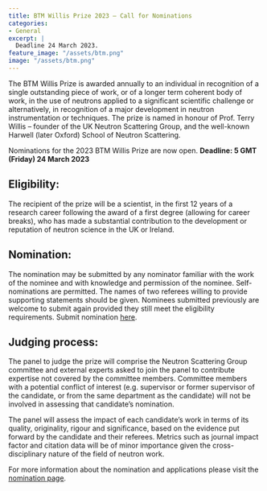 ```yaml
---
title: BTM Willis Prize 2023 – Call for Nominations
categories:
- General
excerpt: |
  Deadline 24 March 2023.
feature_image: "/assets/btm.png"
image: "/assets/btm.png"
---
```


The BTM Willis Prize is awarded annually to an individual in recognition of a single outstanding piece of work, or of a longer term coherent body of work, in the use of neutrons applied to a significant scientific challenge or alternatively, in recognition of a major development in neutron instrumentation or techniques.  The prize is named in honour of Prof. Terry Willis – founder of the UK Neutron Scattering Group, and the well-known Harwell (later Oxford) School of Neutron Scattering.

Nominations for the 2023 BTM Willis Prize are now open.  **Deadline: 5 GMT (Friday) 24 March 2023**

## Eligibility: 
The recipient of the prize will be a scientist, in the first 12 years of a research career following the award of a first degree (allowing for career breaks), who has made a substantial contribution to the development or reputation of neutron science in the UK or Ireland.
 
## Nomination:
The nomination may be submitted by any nominator familiar with the work of the nominee and with knowledge and permission of the nominee. Self-nominations are permitted. The names of two referees willing to provide supporting statements should be given. Nominees submitted previously are welcome to submit again provided they still meet the eligibility requirements. Submit nomination [here](https://www.smartsurvey.co.uk/s/NSG-BTM-Willis-Prize/). 

## Judging process:
The panel to judge the prize will comprise the Neutron Scattering Group committee and external experts asked to join the panel to contribute expertise not covered by the committee members. Committee members with a potential conflict of interest (e.g. supervisor or former supervisor of the candidate, or from the same department as the candidate) will not be involved in assessing that candidate’s nomination.

The panel will assess the impact of each candidate’s work in terms of its quality, originality, rigour and significance, based on the evidence put forward by the candidate and their referees. Metrics such as journal impact factor and citation data will be of minor importance given the cross-disciplinary nature of the field of neutron work.



For more information about the nomination and applications please visit the [nomination page](https://www.smartsurvey.co.uk/s/NSG-BTM-Willis-Prize/).
